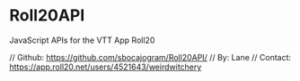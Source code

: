 # Roll20API
JavaScript APIs for the VTT App Roll20

// Github:   https://github.com/sbocajogram/Roll20API/
// By:       Lane
// Contact:  https://app.roll20.net/users/4521643/weirdwitchery
